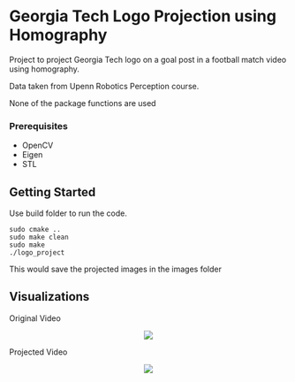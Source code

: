 # Georgia Tech Logo Projection using Homography

Project to project Georgia Tech logo on a goal post in a football match video using homography.

Data taken from Upenn Robotics Perception course.

None of the package functions are used

### Prerequisites

* OpenCV
* Eigen
* STL


## Getting Started

Use build folder to run the code.

```
sudo cmake ..
sudo make clean
sudo make
./logo_project
```
This would save the projected images in the images folder

## Visualizations

Original Video

<p align="center">
  <img src="https://github.com/siddharth691/GeorgiaTech-Logo-Projection/blob/master/initial.gif">
</p>

Projected Video

<p align="center">
  <img src="https://github.com/siddharth691/GeorgiaTech-Logo-Projection/blob/master/final.gif">
</p>	


